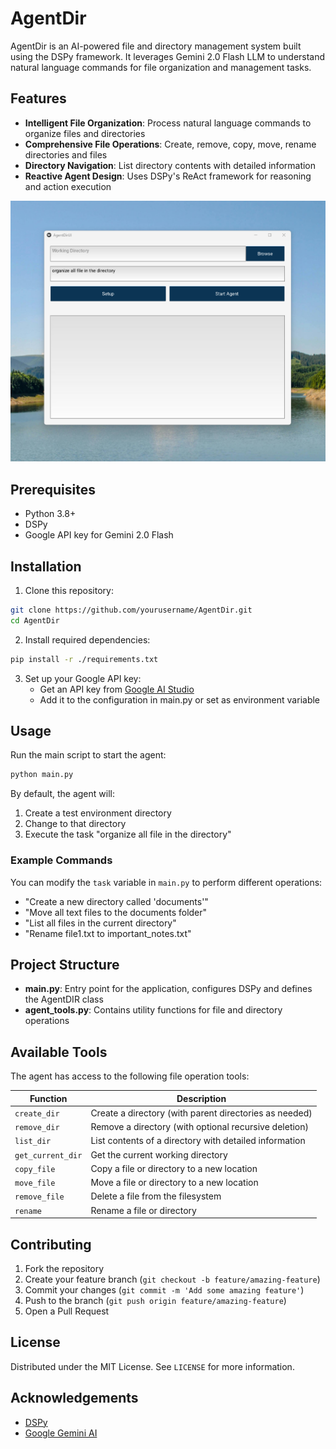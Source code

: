 # AgentDir

AgentDir is an AI-powered file and directory management system built using the DSPy framework. It leverages Gemini 2.0 Flash LLM to understand natural language commands for file organization and management tasks.

## Features

- **Intelligent File Organization**: Process natural language commands to organize files and directories
- **Comprehensive File Operations**: Create, remove, copy, move, rename directories and files
- **Directory Navigation**: List directory contents with detailed information
- **Reactive Agent Design**: Uses DSPy's ReAct framework for reasoning and action execution

![alt text](images/image.png)

## Prerequisites

- Python 3.8+
- DSPy
- Google API key for Gemini 2.0 Flash

## Installation

1. Clone this repository:
```bash
git clone https://github.com/yourusername/AgentDir.git
cd AgentDir
```

2. Install required dependencies:
```bash
pip install -r ./requirements.txt
```

3. Set up your Google API key:
   - Get an API key from [Google AI Studio](https://aistudio.google.com/apikey)
   - Add it to the configuration in main.py or set as environment variable

## Usage

Run the main script to start the agent:

```bash
python main.py
```

By default, the agent will:
1. Create a test environment directory
2. Change to that directory
3. Execute the task "organize all file in the directory"

### Example Commands

You can modify the `task` variable in `main.py` to perform different operations:

- "Create a new directory called 'documents'"
- "Move all text files to the documents folder"
- "List all files in the current directory"
- "Rename file1.txt to important_notes.txt"

## Project Structure

- **main.py**: Entry point for the application, configures DSPy and defines the AgentDIR class
- **agent_tools.py**: Contains utility functions for file and directory operations

## Available Tools

The agent has access to the following file operation tools:

| Function | Description |
|----------|-------------|
| `create_dir` | Create a directory (with parent directories as needed) |
| `remove_dir` | Remove a directory (with optional recursive deletion) |
| `list_dir` | List contents of a directory with detailed information |
| `get_current_dir` | Get the current working directory |
| `copy_file` | Copy a file or directory to a new location |
| `move_file` | Move a file or directory to a new location |
| `remove_file` | Delete a file from the filesystem |
| `rename` | Rename a file or directory |

## Contributing

1. Fork the repository
2. Create your feature branch (`git checkout -b feature/amazing-feature`)
3. Commit your changes (`git commit -m 'Add some amazing feature'`)
4. Push to the branch (`git push origin feature/amazing-feature`)
5. Open a Pull Request

## License

Distributed under the MIT License. See `LICENSE` for more information.

## Acknowledgements

- [DSPy](https://github.com/stanfordnlp/dspy)
- [Google Gemini AI](https://deepmind.google/technologies/gemini/)
